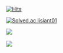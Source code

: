 [![Hits](https://hits.seeyoufarm.com/api/count/incr/badge.svg?url=https%3A%2F%2Fgithub.com%2FLisiant%2Fhit-counter&count_bg=%2379C83D&title_bg=%23555555&icon=&icon_color=%23E7E7E7&title=hits&edge_flat=false)](https://hits.seeyoufarm.com)

[![Solved.ac lisiant01](http://mazassumnida.wtf/api/v2/generate_badge?boj=lisiant01)](https://solved.ac/lisiant01)

<img src="https://github-readme-stats.vercel.app/api/top-langs/?username=Lisiant&layout=compact"><br><br>
<img src="https://github-readme-stats.vercel.app/api?username=Lisiant&show_icons=true">
